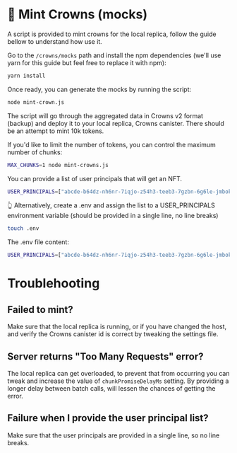 # 👑 Mint Crowns (mocks)

A script is provided to mint crowns for the local replica, follow the guide bellow to understand how use it.

Go to the `/crowns/mocks` path and install the npm dependencies (we'll use yarn for this guide but feel free to replace it with npm):

```sh
yarn install
```

Once ready, you can generate the mocks by running the script:

```sh
node mint-crown.js
```

The script will go through the aggregated data in Crowns v2 format (backup) and deploy it to your local replica, Crowns canister. There should be an attempt to mint 10k tokens.

If you'd like to limit the number of tokens, you can control the maximum number of chunks:

```sh
MAX_CHUNKS=1 node mint-crowns.js
```

You can provide a list of user principals that will get an NFT.

```sh
USER_PRINCIPALS=["abcde-b64dz-nh6nr-7iqjo-z54h3-teeb3-7gzbn-6g6le-jmbok-a7b2f-lit", "zycz-iacec-blwhn-qymcu-i6zmt-c3ds5-hwqqs-g2j5u-ekp5m-3m26i-dif"] node mint-crowns.js
```

👆 Alternatively, create a .env and assign the list to a USER_PRINCIPALS environment variable (should be provided in a single line, no line breaks)

```sh
touch .env
```

The .env file content:

```sh
USER_PRINCIPALS=["abcde-b64dz-nh6nr-7iqjo-z54h3-teeb3-7gzbn-6g6le-jmbok-a7b2f-lit", "zycz-iacec-blwhn-qymcu-i6zmt-c3ds5-hwqqs-g2j5u-ekp5m-3m26i-dif"]
```

# Troublehooting

## Failed to mint?

Make sure that the local replica is running, or if you have changed the host, and verify the Crowns canister id is correct by tweaking the settings file.

## Server returns "Too Many Requests" error?

The local replica can get overloaded, to prevent that from occurring you can tweak and increase the value of `chunkPromiseDelayMs` setting. By providing a longer delay between batch calls, will lessen the chances of getting the error.

## Failure when I provide the user principal list?

Make sure that the user principals are provided in a single line, so no line breaks.